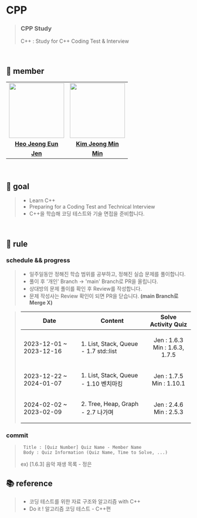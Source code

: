 # CPP

>  ### CPP Study
>  C++ : Study for C++ Coding Test &amp; Interview

<br>

## 👋 member 
<table>
  <tr>
    <td align="center"><a href="https://github.com/Heo-Jeong-Eun"><img src="https://avatars.githubusercontent.com/Heo-Jeong-Eun" width="150px;" alt="">
    <td align="center"><a href="https://github.com/JeongMin-98"><img src="https://avatars.githubusercontent.com/u/64830434?v=4" width="150px;" alt="">
    </td>
  </tr>
  <tr>
    <td align="center"><a href="https://github.com/Heo-Jeong-Eun"><b>Heo Jeong Eun</b></td>
    <td align="center"><a href="https://github.com/JeongMin-98"><b>Kim Jeong Min</b></td>
  </tr>
  <tr>
    <td align="center"><a href="https://github.com/Heo-Jeong-Eun/CPP/tree/Jen"><b>Jen</b></td>
    <td align="center"><a href="https://github.com/Heo-Jeong-Eun/CPP/tree/Min"><b>Min</b></td>
  </tr>
</table>

<br>

## 🚀 goal
>  - Learn C++
>  - Preparing for a Coding Test and Technical Interview
>  - C++을 학습해 코딩 테스트와 기술 면접을 준비합니다. 

<br>

## 🫡 rule

### schedule && progress  
> - 일주일동안 정해진 학습 범위를 공부하고, 정해진 실습 문제를 풀이합니다.
> - 풀이 후 '개인' Branch -> 'main' Branch로 PR을 올립니다.
> - 상대방의 문제 풀이를 확인 후 Review를 작성합니다.
> - 문제 작성사는 Review 확인이 되면 PR을 닫습니다. **(main Branch로 Merge X)**

>  | Date | Content | Solve Activity Quiz |
>  | --- | --- | --- | 
>  | 2023-12-01 ~ 2023-12-16 | 1. List, Stack, Queue - 1.7 std::list | <p align="center">Jen : 1.6.3 <br> Min : 1.6.3, 1.7.5</p> |
>  | 2023-12-22 ~ 2024-01-07 | 1. List, Stack, Queue - 1.10 벤치마킹 | <p align="center">Jen : 1.7.5 <br> Min : 1.10.1</p> |
>  | 2024-02-02 ~ 2023-02-09 | 2. Tree, Heap, Graph - 2.7 나가며 | <p align="center">Jen : 2.4.6 <br> Min : 2.5.3</p> |

### commit 
> ```shell
>  Title : [Quiz Number] Quiz Name - Member Name
>  Body : Quiz Information (Quiz Name, Time to Solve, ...)
>  ```
> ex) [1.6.3] 음악 재생 목록 - 정은 

## 📚 reference
>  - 코딩 테스트를 위한 자료 구조와 알고리즘 with C++
>  - Do it ! 알고리즘 코딩 테스트 - C++편
